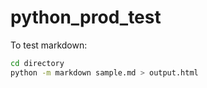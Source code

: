 # python_prod_test

To test markdown:
```bash
cd directory
python -m markdown sample.md > output.html
```
